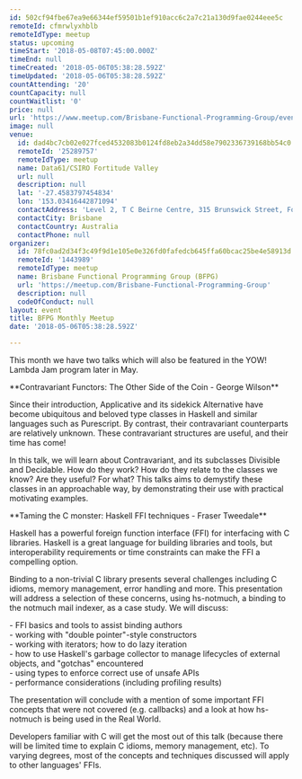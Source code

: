 ```yaml
---
id: 502cf94fbe67ea9e66344ef59501b1ef910acc6c2a7c21a130d9fae0244eee5c
remoteId: cfmrwlyxhblb
remoteIdType: meetup
status: upcoming
timeStart: '2018-05-08T07:45:00.000Z'
timeEnd: null
timeCreated: '2018-05-06T05:38:28.592Z'
timeUpdated: '2018-05-06T05:38:28.592Z'
countAttending: '20'
countCapacity: null
countWaitlist: '0'
price: null
url: 'https://www.meetup.com/Brisbane-Functional-Programming-Group/events/248688768/'
image: null
venue:
  id: dad4bc7cb02e027fced4532083b0124fd8eb2a34dd58e7902336739168bb54c0
  remoteId: '25289757'
  remoteIdType: meetup
  name: Data61/CSIRO Fortitude Valley
  url: null
  description: null
  lat: '-27.4583797454834'
  lon: '153.03416442871094'
  contactAddress: 'Level 2, T C Beirne Centre, 315 Brunswick Street, Fortitude Valley 4006 QLD'
  contactCity: Brisbane
  contactCountry: Australia
  contactPhone: null
organizer:
  id: 78fc0ad2d34f3c49f9d1e105e0e326fd0fafedcb645ffa60bcac25be4e58913d
  remoteId: '1443989'
  remoteIdType: meetup
  name: Brisbane Functional Programming Group (BFPG)
  url: 'https://meetup.com/Brisbane-Functional-Programming-Group'
  description: null
  codeOfConduct: null
layout: event
title: BFPG Monthly Meetup
date: '2018-05-06T05:38:28.592Z'

---
```

<p>This month we have two talks which will also be featured in the YOW! Lambda Jam program later in May.</p> <p>**Contravariant Functors: The Other Side of the Coin - George Wilson**</p> <p>Since their introduction, Applicative and its sidekick Alternative have become ubiquitous and beloved type classes in Haskell and similar languages such as Purescript. By contrast, their contravariant counterparts are relatively unknown. These contravariant structures are useful, and their time has come!</p> <p>In this talk, we will learn about Contravariant, and its subclasses Divisible and Decidable. How do they work? How do they relate to the classes we know? Are they useful? For what? This talks aims to demystify these classes in an approachable way, by demonstrating their use with practical motivating examples.</p> <p>**Taming the C monster: Haskell FFI techniques - Fraser Tweedale**</p> <p>Haskell has a powerful foreign function interface (FFI) for interfacing with C libraries. Haskell is a great language for building libraries and tools, but interoperability requirements or time constraints can make the FFI a compelling option.</p> <p>Binding to a non-trivial C library presents several challenges including C idioms, memory management, error handling and more. This presentation will address a selection of these concerns, using hs-notmuch, a binding to the notmuch mail indexer, as a case study. We will discuss:</p> <p>- FFI basics and tools to assist binding authors<br/>- working with "double pointer"-style constructors<br/>- working with iterators; how to do lazy iteration<br/>- how to use Haskell's garbage collector to manage lifecycles of external objects, and "gotchas" encountered<br/>- using types to enforce correct use of unsafe APIs<br/>- performance considerations (including profiling results)</p> <p>The presentation will conclude with a mention of some important FFI concepts that were not covered (e.g. callbacks) and a look at how hs-notmuch is being used in the Real World.</p> <p>Developers familiar with C will get the most out of this talk (because there will be limited time to explain C idioms, memory management, etc). To varying degrees, most of the concepts and techniques discussed will apply to other languages' FFIs.</p>
